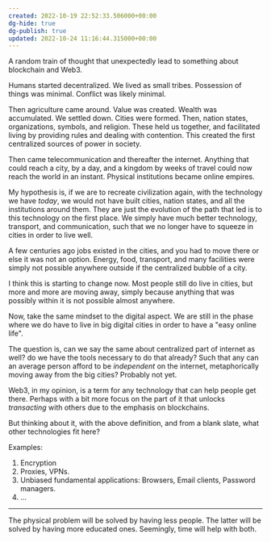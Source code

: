 ```yaml
---
created: 2022-10-19 22:52:33.506000+00:00
dg-hide: true
dg-publish: true
updated: 2022-10-24 11:16:44.315000+00:00
---
```


A random train of thought that unexpectedly lead to something about blockchain and Web3. 

Humans started decentralized. We lived as small tribes. Possession of things was minimal. Conflict was likely minimal.

Then agriculture came around. Value was created. Wealth was accumulated. We settled down. Cities were formed. Then, nation states, organizations, symbols, and religion. These held us together, and facilitated living by providing rules and dealing with contention. This created the first centralized sources of power in society. 

Then came telecommunication and thereafter the internet. Anything that could reach a city, by a day, and a kingdom by weeks of travel could now reach the world in an instant. Physical institutions became online empires. 

My hypothesis is, if we are to recreate civilization again, with the technology we have *today*, we would not have built cities, nation states, and all the institutions around them. They are just the evolution of the path that led is to this technology on the first place. We simply have much better technology, transport, and communication, such that we no longer have to squeeze in cities in order to live well. 

A few centuries ago jobs existed in the cities, and you had to move there or else it was not an option. Energy, food, transport, and many facilities were simply not possible anywhere outside if the centralized bubble of a city.

I think this is starting to change now. Most people still do live in cities, but more and more are moving away, simply because anything that was possibly within it is not possible almost anywhere. 

Now, take the same mindset to the digital aspect. We are still in the phase where we do have to live in big digital cities in order to have a "easy online life".

The question is, can we say the same about centralized part of internet as well? do we have the tools necessary to do that already? Such that any can an average person afford to be *independent* on the internet, metaphorically moving away from the big cities? Probably not yet. 

Web3, in my opinion, is a term for any technology that can help people get there. Perhaps with a bit more focus on the part of it that unlocks *transacting* with others due to the emphasis on blockchains. 

But thinking about it, with the above definition, and from a blank slate, what other technologies fit here? 

Examples:

1. Encryption
2. Proxies, VPNs. 
3. Unbiased fundamental applications: Browsers, Email clients, Password managers. 
4. ...

---

The physical problem will be solved by having less people. The latter will be solved by having more educated ones. Seemingly, time will help with both.